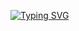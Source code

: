 [![Typing SVG](https://readme-typing-svg.herokuapp.com?font=Fira+Code&size=25&duration=2000&pause=1000&color=6557F7&background=FFD82100&center=true&vCenter=true&width=435&lines=Hi+everyone!+I'm+Kirill!;Welcome+to+my+GitHub!;Check+portfolio+below+>>>)](https://git.io/typing-svg)
